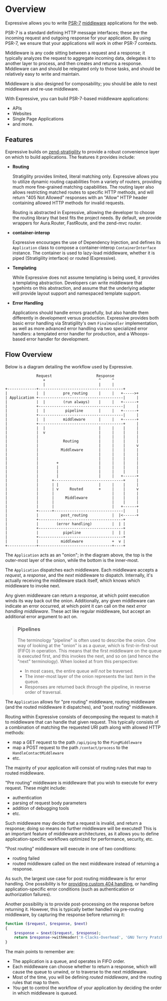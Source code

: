 # Overview

Expressive allows you to write [PSR-7](http://www.php-fig.org/psr/psr-7/)
[middleware](https://github.com/zendframework/zend-stratigility/blob/master/doc/book/middleware.md)
applications for the web.

PSR-7 is a standard defining HTTP message interfaces; these are the incoming
request and outgoing response for your application. By using PSR-7, we ensure
that your applications will work in other PSR-7 contexts.

Middleware is any code sitting between a request and a response; it typically
analyzes the request to aggregate incoming data, delegates it to another layer
to process, and then creates and returns a response. Middleware can and should
be relegated only to those tasks, and should be relatively easy to write and
maintain.

Middleware is also designed for composability; you should be able to nest
middleware and re-use middleware.

With Expressive, you can build PSR-7-based middleware applications:

- APIs
- Websites
- Single Page Applications
- and more.

## Features

Expressive builds on [zend-stratigility](https://github.com/zendframework/zend-stratigility)
to provide a robust convenience layer on which to build applications. The
features it provides include:

- **Routing**
  
  Stratigility provides limited, literal matching only. Expressive allows you
  to utilize dynamic routing capabilities from a variety of routers, providing
  much more fine-grained matching capabilities. The routing layer also allows
  restricting matched routes to specific HTTP methods, and will return "405 Not
  Allowed" responses with an "Allow" HTTP header containing allowed HTTP
  methods for invalid requests.

  Routing is abstracted in Expressive, allowing the developer to choose the
  routing library that best fits the project needs. By default, we provide
  wrappers for Aura.Router, FastRoute, and the zend-mvc router.

- **container-interop**

  Expressive encourages the use of Dependency Injection, and defines its
  `Application` class to compose a container-interop `ContainerInterface`
  instance. The container is used to lazy-load middleware, whether it is
  piped (Stratigility interface) or routed (Expressive).

- **Templating**

  While Expressive does not assume templating is being used, it provides a
  templating abstraction. Developers can write middleware that typehints on
  this abstraction, and assume that the underlying adapter will provide
  layout support and namespaced template support.

- **Error Handling**

  Applications should handle errors gracefully, but also handle them differently
  in development versus production. Expressive provides both basic error
  handling via Stratigility's own `FinalHandler` implementation, as well as
  more advanced error handling via two specialized error handlers: a templated
  error handler for production, and a Whoops-based error handler for development.

## Flow Overview

Below is a diagram detailing the workflow used by Expressive.

```
              Request                    Response
                 +                        ^     ^
                 |                        |     |
+-------------+--------------------------------------+
|             |  |        pre_routing     |     |   +----->+
| Application +--------------------------------------|     |
|             |  |        (run always)    |     |   +------+
|             +--------------------------------------|     |
|             |  |         pipeline       |     |   +------+
|             +--------------------------------------|     |
|             |  |        middleware      |     |   +------+
|             +--------------------------------------+     |
|             |  |                        |     |    |     |
|             |  v                        |     |    |     |
|             |                           |     |    |     |
|             |           Routing         |     |    |     |
|             |                           |     |    |     v
|             |          Middleware       |     |    |     |
|             |                           |     |    |     |
|             |                           |     |    |     |
|             |        +                  |     |    |     |
|             |        |                  |     |    |     |
|             |        |                  |     |    |     |
|             |        |                  |     |   +------+
|             |      +-------------------------------+     |
|             |      | |                  |     |    |     |
|             |      | v     Routed       +     |    |     v
|             |      |                          |    |     |
|             |      |     Middleware           |    |     |
|             |      |                          |    |     |
|             |      |                          |   +------+
|             +------+-------------------------------|     |
|             |          post_routing           |  |<------+
|             +--------------------------------------+
|             |        (error handling)         |  | |
|             +--------------------------------------+
|             |           pipeline              |  | |
|             +--------------------------------------+
|             |          middleware             +  v |
+-------------+---------------------------------+----+
```

The `Application` acts as an "onion"; in the diagram above, the top is the
outer-most layer of the onion, while the bottom is the inner-most.

The `Application` dispatches each middleware. Each middleware accepts a
*request*, a *response*, and the *next* middleware to dispatch. Internally,
it's actually receiving the middleware stack itself, which knows which
middleware to invoke next.

Any given middleware can return a *response*, at which point execution winds
its way back out the onion. Additionally, any given middleware can indicate an
error occurred, at which point it can call on the next *error handling
middleware*. These act like regular middleware, but accept an additional error
argument to act on.

> ### Pipelines
> 
> The terminology "pipeline" is often used to describe the onion. One way of
> looking at the "onion" is as a *queue*, which is first-in-first-out (FIFO) in
> operation. This means that the first middleware on the queue is executed first,
> and this invokes the next, and so on (and hence the "next" terminology). When
> looked at from this perspective:
> 
> - In most cases, the entire queue *will not* be traversed.
> - The inner-most layer of the onion represents the last item in the queue.
> - Responses are returned back *through* the pipeline, in reverse order of
>   traversal.

The `Application` allows for "pre routing" middleware, routing middleware (and
the routed middleware it dispatches), and "post routing" middleware.

Routing within Expressive consists of decomposing the request to match it to
middleware that can handle that given request. This typically consists of a
combination of matching the requested URI path along with allowed HTTP methods:

- map a GET request to the path `/api/ping` to the `PingMiddleware`
- map a POST request to the path `/contact/process` to the `HandleContactMiddleware`
- etc.

The majority of your application will consist of routing rules that map to
routed middleware.

"Pre routing" middleware is middleware that you wish to execute for every
request. These might include:

- authentication
- parsing of request body parameters
- addition of debugging tools
- etc.

Such middleware may decide that a request is invalid, and return a response;
doing so means no further middleware will be executed! This is an important
feature of middleware architectures, as it allows you to define
application-specific workflows optimized for performance, security, etc.

"Post routing" middleware will execute in one of two conditions:

- routing failed
- routed middleware called on the next middleware instead of returning a response.

As such, the largest use case for post routing middleware is for error handling.
One possibility is for [providing custom 404 handling](cookbook/custom-404-page-handling.md),
or handling application-specific error conditions (such as authentication or
authorization failures).

Another possibility is to provide post-processing on the response before
returning it. However, this is typically better handled via pre-routing
middleware, by capturing the response before returning it:

```php
function ($request, $response, $next)
{
    $response = $next($request, $response);
    return $response->withHeader('X-Clacks-Overhead', 'GNU Terry Pratchett');
}
```

The main points to remember are:

- The application is a queue, and operates in FIFO order.
- Each middleware can choose whether to return a response, which will cause
  the queue to unwind, or to traverse to the next middleware.
- Most of the time, you will be defining *routed middleware*, and the routing
  rules that map to them.
- *You* get to control the workflow of your application by deciding the order in
  which middleware is queued.
